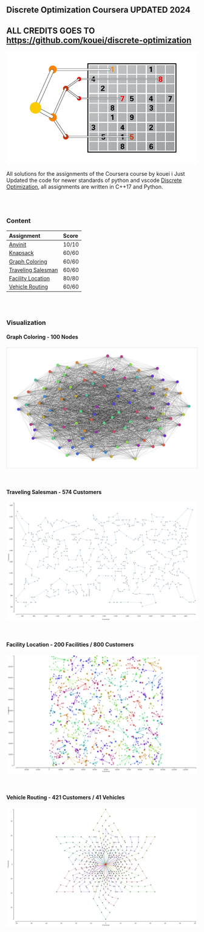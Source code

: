 ## Discrete Optimization Coursera UPDATED 2024

## ALL CREDITS GOES TO https://github.com/kouei/discrete-optimization

![discrete-optimization](./discrete-optimization.jpeg)

All solutions for the assignments of the Coursera course by kouei i Just Updated the code for newer standards of python and vscode
[Discrete Optimization](https://www.coursera.org/learn/discrete-optimization/home/info), all assignments are written in C++17 and Python.

<br/>
<br/>

### Content

| Assignment                         | Score |
| :--------------------------------- | :---- |
| [Anyinit](Anyinit)                 | 10/10 |
| [Knapsack](knapsack)               | 60/60 |
| [Graph Coloring](coloring)         | 60/60 |
| [Traveling Salesman](tsp)          | 60/60 |
| [Facility Location](facility)      | 80/80 |
| [Vehicle Routing](vehicle-routing) | 60/60 |

<br/>
<br/>

### Visualization

#### Graph Coloring - 100 Nodes

![coloring-visualization](visualization/coloring-visualization.png)

<br/>

#### Traveling Salesman - 574 Customers

![tsp-visualization](visualization/tsp-visualization.png)

<br/>

#### Facility Location - 200 Facilities / 800 Customers

![facility-location-visualization](visualization/facility-location-visualization.png)

<br/>

#### Vehicle Routing - 421 Customers / 41 Vehicles

![vehicle-routing-visualization](visualization/vehicle-routing-visualization.png)
